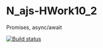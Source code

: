# N_ajs-HWork10_2
Promises, async/await

[![Build status](https://ci.appveyor.com/api/projects/status/6k7k0gjj0f9ne6to/branch/hWork10_1?svg=true)](https://ci.appveyor.com/project/AndreSmrnv/n-ajs-hwork/branch/hWork10_1)

